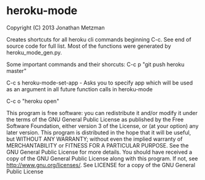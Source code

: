 heroku-mode
====
Copyright (C) 2013 Jonathan Metzman

Creates shortcuts for all heroku cli commands beginning C-c.
See end of source code for full list. Most of the functions
were generated by heroku_mode_gen.py.

Some important commands and their shorcuts:
C-c p  "git push heroku master"

C-c s  heroku-mode-set-app - Asks you to specify app which will 
be used as an argument in all future function calls in heroku-mode

C-c o "heroku open"

This program is free software: you can redistribute it and/or modify
it under the terms of the GNU General Public License as published by
the Free Software Foundation, either version 3 of the License, or
(at your option) any later version.
This program is distributed in the hope that it will be useful,
but WITHOUT ANY WARRANTY; without even the implied warranty of
MERCHANTABILITY or FITNESS FOR A PARTICULAR PURPOSE.  See the
GNU General Public License for more details.
You should have received a copy of the GNU General Public License
along with this program.  If not, see <http://www.gnu.org/licenses/>.
See LICENSE for a copy of the GNU General Public License
